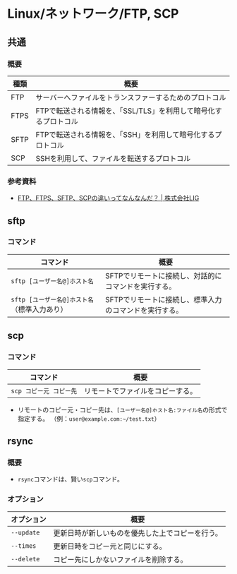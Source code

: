 # Linux/ネットワーク/FTP, SCP

## 共通

### 概要

| 種類 | 概要                                                         |
| ---- | ------------------------------------------------------------ |
| FTP  | サーバーへファイルをトランスファーするためのプロトコル       |
| FTPS | FTPで転送される情報を、「SSL/TLS」を利用して暗号化するプロトコル |
| SFTP | FTPで転送される情報を、「SSH」を利用して暗号化するプロトコル |
| SCP  | SSHを利用して、ファイルを転送するプロトコル                  |

### 参考資料

- [FTP、FTPS、SFTP、SCPの違いってなんなんだ？ | 株式会社LIG](https://liginc.co.jp/398039)

## sftp

### コマンド

| コマンド                                     | 概要                                                   |
  | -------------------------------------------- | ------------------------------------------------------ |
| `sftp [ユーザー名@]ホスト名`                 | SFTPでリモートに接続し、対話的にコマンドを実行する。   |
| `sftp [ユーザー名@]ホスト名`（標準入力あり） | SFTPでリモートに接続し、標準入力のコマンドを実行する。 |

## scp

### コマンド

|コマンド|概要|
  |---|---|
|`scp コピー元 コピー先`|リモートでファイルをコピーする。|

- リモートのコピー元・コピー先は、`[ユーザー名@]ホスト名:ファイル名`の形式で指定する。
  （例：`user@example.com:~/test.txt`）

## rsync

### 概要

- `rsync`コマンドは、賢い`scp`コマンド。

### オプション

| オプション | 概要                                             |
  | ---------- | ------------------------------------------------ |
| `--update` | 更新日時が新しいものを優先した上でコピーを行う。 |
| `--times`  | 更新日時をコピー元と同じにする。                 |
| `--delete` | コピー先にしかないファイルを削除する。           |
